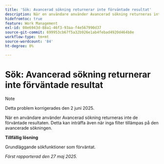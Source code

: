 ```yaml
---
title: 'Sök: Avancerad sökning returnerar inte förväntade resultat'
description: När en användare använder Avancerad sökning returneras inte de förväntade resultaten. Detta kan inträffa även när inga filter tillämpas på den avancerade sökningen.
hidefromtoc: true
feature: Work Management
exl-id: 08e6943d-88a1-46f3-93aa-f4e567990d37
source-git-commit: 699953cb67f5a32b926e1ab4febad4920d464b8e
workflow-type: tm+mt
source-wordcount: '84'
ht-degree: 0%

---
```


# Sök: Avancerad sökning returnerar inte förväntade resultat

>[!NOTE]
>
>Detta problem korrigerades den 2 juni 2025.

När en användare använder Avancerad sökning returneras inte de förväntade resultaten. Detta kan inträffa även när inga filter tillämpas på den avancerade sökningen.

**Tillfällig lösning**

Grundläggande sökfunktioner som förväntat.

_Först rapporterad den 27 maj 2025._
